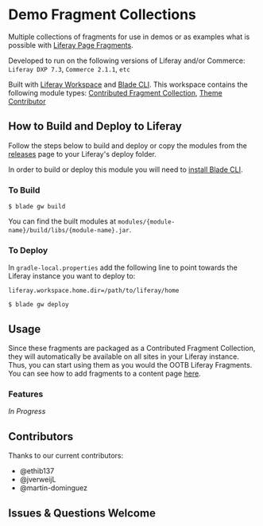 # Demo Fragment Collections

Multiple collections of fragments for use in demos or as examples what is possible with [Liferay Page Fragments](https://learn.liferay.com/dxp/7.x/en/site-building/developer-guide/developing_page_fragments.html).

Developed to run on the following versions of Liferay and/or Commerce: `Liferay DXP 7.3`, `Commerce 2.1.1`, `etc`

Built with [Liferay Workspace](https://help.liferay.com/hc/en-us/articles/360029147471-Liferay-Workspace) and [Blade CLI](https://help.liferay.com/hc/en-us/articles/360029147071-Blade-CLI). This workspace contains the following module types: [Contributed Fragment Collection](https://learn.liferay.com/dxp/7.x/en/site-building/developer-guide/developing-page-fragments/creating-a-contributed-fragment-collection.html), [Theme Contributor](https://help.liferay.com/hc/en-us/articles/360029146831-Theme-Contributor-Template)

## How to Build and Deploy to Liferay

Follow the steps below to build and deploy or copy the modules from the [releases](../../releases/latest) page to your Liferay's deploy folder.

In order to build or deploy this module you will need to [install Blade CLI](https://help.liferay.com/hc/en-us/articles/360028833852-Installing-Blade-CLI).

### To Build

`$ blade gw build`

You can find the built modules at `modules/{module-name}/build/libs/{module-name}.jar`.

### To Deploy

In `gradle-local.properties` add the following line to point towards the Liferay instance you want to deploy to:
```
liferay.workspace.home.dir=/path/to/liferay/home
```

`$ blade gw deploy`

## Usage

Since these fragments are packaged as a Contributed Fragment Collection, they will automatically be available on all sites in your Liferay instance. Thus, you can start using them as you would the OOTB Liferay Fragments. You can see how to add fragments to a content page [here](https://learn.liferay.com/dxp/7.x/en/site-building/creating-pages/building-and-managing-content-pages/building-content-pages.html?highlight=fragments#adding-elements-to-content-pages).

### Features

*In Progress*

## Contributors

Thanks to our current contributors:

* @ethib137
* @jverweijL
* @martin-dominguez

## Issues & Questions Welcome